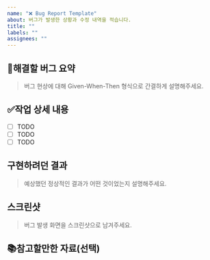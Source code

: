 ```yaml
---
name: "❌ Bug Report Template"
about: 버그가 발생한 상황과 수정 내역을 적습니다.
title: ""
labels: ""
assignees: ""
---
```


## 🐞해결할 버그 요약

> 버그 현상에 대해 Given-When-Then 형식으로 간결하게 설명해주세요.

## ✅작업 상세 내용

- [ ] TODO
- [ ] TODO
- [ ] TODO

## 구현하려던 결과

> 예상했던 정상적인 결과가 어떤 것이었는지 설명해주세요.

## 스크린샷

> 버그 발생 화면을 스크린샷으로 남겨주세요.

## 📚참고할만한 자료(선택)
